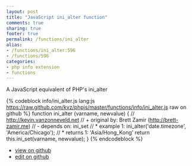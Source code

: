```yaml
---
layout: post
title: "JavaScript ini_alter function"
comments: true
sharing: true
footer: true
permalink: /functions/ini_alter
alias:
- /functions/ini_alter:596
- /functions/596
categories:
- php info extension
- functions
---
```

A JavaScript equivalent of PHP's ini_alter

<!-- more -->

{% codeblock info/ini_alter.js lang:js https://raw.github.com/kvz/phpjs/master/functions/info/ini_alter.js raw on github %}
function ini_alter (varname, newvalue) {
    // http://kevin.vanzonneveld.net
    // +   original by: Brett Zamir (http://brett-zamir.me)
    // -    depends on: ini_set
    // *     example 1: ini_alter('date.timezone', 'America/Chicago');
    // *     returns 1: 'Asia/Hong_Kong'
    return this.ini_set(varname, newvalue);
}
{% endcodeblock %}

 - [view on github](https://github.com/kvz/phpjs/blob/master/functions/info/ini_alter.js)
 - [edit on github](https://github.com/kvz/phpjs/edit/master/functions/info/ini_alter.js)

